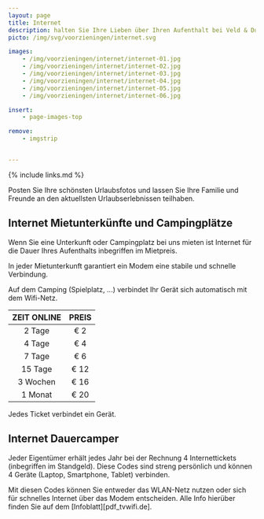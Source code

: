 ```yaml
---
layout: page
title: Internet
description: halten Sie Ihre Lieben über Ihren Aufenthalt bei Veld & Duin auf dem Laufenden
picto: /img/svg/voorzieningen/internet.svg

images:
    - /img/voorzieningen/internet/internet-01.jpg
    - /img/voorzieningen/internet/internet-02.jpg
    - /img/voorzieningen/internet/internet-03.jpg
    - /img/voorzieningen/internet/internet-04.jpg
    - /img/voorzieningen/internet/internet-05.jpg
    - /img/voorzieningen/internet/internet-06.jpg

insert:
    - page-images-top

remove:
    - imgstrip


---
```


{% include links.md %}

Posten Sie Ihre schönsten Urlaubsfotos und lassen Sie Ihre Familie und Freunde an den aktuellsten Urlaubserlebnissen teilhaben.

## Internet Mietunterkünfte und Campingplätze

Wenn Sie eine Unterkunft oder Campingplatz bei uns mieten ist Internet für die Dauer Ihres Aufenthalts inbegriffen im Mietpreis.

In jeder Mietunterkunft garantiert ein Modem eine stabile und schnelle Verbindung.

Auf dem Camping (Spielplatz, ...) verbindet Ihr Gerät sich automatisch mit dem Wifi-Netz.



ZEIT ONLINE         | PREIS       |
:------------------:|:-----------:|
2 Tage              |€ 2                
4 Tage              |€ 4                     
7 Tage              |€ 6        
15 Tage             |€ 12        
3 Wochen            |€ 16        
1 Monat             |€ 20

Jedes Ticket verbindet ein Gerät.

## Internet Dauercamper

Jeder Eigentümer erhält jedes Jahr bei der Rechnung 4  Internettickets (inbegriffen im Standgeld).  Diese Codes sind streng persönlich und können 4 Geräte (Laptop, Smartphone, Tablet) verbinden.

Mit diesen Codes können Sie entweder das WLAN-Netz nutzen oder sich für schnelles Internet über das Modem entscheiden. Alle Info hierüber finden Sie auf dem [Infoblatt][pdf_tvwifi.de].
